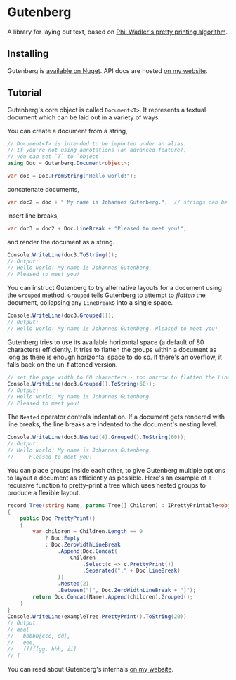 Gutenberg
=========

A library for laying out text, based on [Phil Wadler's pretty printing algorithm](https://homepages.inf.ed.ac.uk/wadler/papers/prettier/prettier.pdf).


Installing
----------

Gutenberg is [available on Nuget](https://www.nuget.org/packages/Gutenberg). API docs are hosted [on my website](https://www.benjamin.pizza/Gutenberg).


Tutorial
--------

Gutenberg's core object is called `Document<T>`. It represents a textual document which can be laid out in a variety of ways.

You can create a document from a string,

```csharp
// Document<T> is intended to be imported under an alias.
// If you're not using annotations (an advanced feature),
// you can set `T` to `object`.
using Doc = Gutenberg.Document<object>;

var doc = Doc.FromString("Hello world!");
```

concatenate documents,

```csharp
var doc2 = doc + " My name is Johannes Gutenberg.";  // strings can be implicitly cast to documents
```

insert line breaks,

```csharp
var doc3 = doc2 + Doc.LineBreak + "Pleased to meet you!";
```

and render the document as a string.

```csharp
Console.WriteLine(doc3.ToString());
// Output:
// Hello world! My name is Johannes Gutenberg.
// Pleased to meet you!
```

You can instruct Gutenberg to try alternative layouts for a document using the `Grouped` method. `Grouped` tells Gutenberg to attempt to _flatten_ the document, collapsing any `LineBreak`s into a single space.

```csharp
Console.WriteLine(doc3.Grouped());
// Output:
// Hello world! My name is Johannes Gutenberg. Pleased to meet you!
```

Gutenberg tries to use its available horizontal space (a default of 80 characters) efficiently. It tries to flatten the groups within a document as long as there is enough horizontal space to do so. If there's an overflow, it falls back on the un-flattened version.

```csharp
// set the page width to 60 characters - too narrow to flatten the LineBreak
Console.WriteLine(doc3.Grouped().ToString(60));
// Output:
// Hello world! My name is Johannes Gutenberg.
// Pleased to meet you!
```

The `Nested` operator controls indentation. If a document gets rendered with line breaks, the line breaks are indented to the document's nesting level.

```csharp
Console.WriteLine(doc3.Nested(4).Grouped().ToString(60));
// Output:
// Hello world! My name is Johannes Gutenberg.
//     Pleased to meet you!
```

You can place groups inside each other, to give Gutenberg multiple options to layout a document as efficiently as possible. Here's an example of a recursive function to pretty-print a tree which uses nested groups to produce a flexible layout.

```csharp
record Tree(string Name, params Tree[] Children) : IPrettyPrintable<object>
{
    public Doc PrettyPrint()
    {
        var children = Children.Length == 0
            ? Doc.Empty
            : Doc.ZeroWidthLineBreak
                .Append(Doc.Concat(
                    Children
                        .Select(c => c.PrettyPrint())
                        .Separated("," + Doc.LineBreak)
                ))
                .Nested(2)
                .Between("[", Doc.ZeroWidthLineBreak + "]");
        return Doc.Concat(Name).Append(children).Grouped();
    }
}
Console.WriteLine(exampleTree.PrettyPrint().ToString(20))
// Output:
// aaa[
//   bbbbb[ccc, dd],
//   eee,
//   ffff[gg, hhh, ii]
// ]
```

You can read about Gutenberg's internals [on my website](https://www.benjamin.pizza/posts/2024-08-15-prettier-happier-more-imperative.html).
